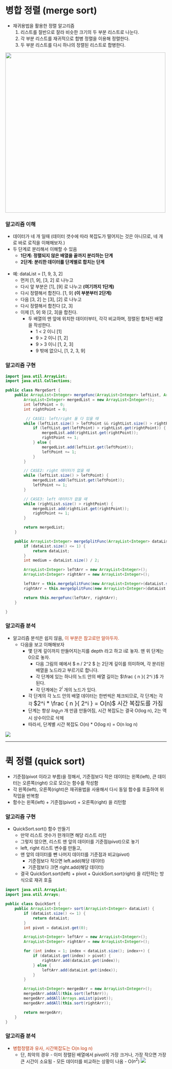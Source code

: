 # 병합 정렬 (merge sort)

- 재귀용법을 활용한 정렬 알고리즘
  1. 리스트를 절반으로 잘라 비슷한 크기의 두 부분 리스트로 나눈다.
  2. 각 부분 리스트를 재귀적으로 합병 정렬을 이용해 정렬한다.
  3. 두 부분 리스트를 다시 하나의 정렬된 리스트로 합병한다.

<img src="https://upload.wikimedia.org/wikipedia/commons/c/cc/Merge-sort-example-300px.gif" width=500/>

### 알고리즘 이해

- 데이터가 네 개 일때 (데이터 갯수에 따라 복잡도가 떨어지는 것은 아니므로, 네 개로 바로 로직을 이해해보자.)
- 두 단계로 분리해서 이해할 수 있음
  - **1단계: 정렬되지 않은 배열을 끝까지 분리하는 단계**
  - **2단계: 분리한 데이터를 단계별로 합치는 단계**
    <br><br>
- 예: dataList = [1, 9, 3, 2]
  - 먼저 [1, 9], [3, 2] 로 나누고
  - 다시 앞 부분은 [1], [9] 로 나누고 **(여기까지 1단계)**
  - 다시 정렬해서 합친다. [1, 9] **(이 부분부터 2단계)**
  - 다음 [3, 2] 는 [3], [2] 로 나누고
  - 다시 정렬해서 합친다 [2, 3]
  - 이제 [1, 9] 와 [2, 3]을 합친다.
    - 두 배열의 맨 앞에 위치한 데이터부터, 각각 비교하며, 정렬된 합쳐진 배열을 작성한다.
      - 1 < 2 이니 [1]
      - 9 > 2 이니 [1, 2]
      - 9 > 3 이니 [1, 2, 3]
      - 9 밖에 없으니, [1, 2, 3, 9]

### 알고리즘 구현

```java
import java.util.ArrayList;
import java.util.Collections;

public class MergeSort {
    public ArrayList<Integer> mergeFunc(ArrayList<Integer> leftList, ArrayList<Integer> rightList) {
        ArrayList<Integer> mergedList = new ArrayList<Integer>();
        int leftPoint = 0;
        int rightPoint = 0;

         // CASE1: left/right 둘 다 있을 때
        while (leftList.size() > leftPoint && rightList.size() > rightPoint) {
            if (leftList.get(leftPoint) > rightList.get(rightPoint)) {
                mergedList.add(rightList.get(rightPoint));
                rightPoint += 1;
            } else {
                mergedList.add(leftList.get(leftPoint));
                leftPoint += 1;
            }
        }

        // CASE2: right 데이터가 없을 때
        while (leftList.size() > leftPoint) {
            mergedList.add(leftList.get(leftPoint));
            leftPoint += 1;
        }

        // CASE3: left 데이터가 없을 때
        while (rightList.size() > rightPoint) {
            mergedList.add(rightList.get(rightPoint));
            rightPoint += 1;
        }

        return mergedList;
    }

    public ArrayList<Integer> mergeSplitFunc(ArrayList<Integer> dataList) {
        if (dataList.size() <= 1) {
            return dataList;
        }
        int medium = dataList.size() / 2;

        ArrayList<Integer> leftArr = new ArrayList<Integer>();
        ArrayList<Integer> rightArr = new ArrayList<Integer>();

        leftArr = this.mergeSplitFunc(new ArrayList<Integer>(dataList.subList(0, medium)));
        rightArr = this.mergeSplitFunc(new ArrayList<Integer>(dataList.subList(medium, dataList.size())));

        return this.mergeFunc(leftArr, rightArr);
    }

}
```

### 알고리즘 분석

- 알고리즘 분석은 쉽지 않음, <font color='#BF360C'>이 부분은 참고로만 알아두자.</font>
  - 다음을 보고 이해해보자
    - 몇 단계 깊이까지 만들어지는지를 depth 라고 하고 i로 놓자. 맨 위 단계는 0으로 놓자.
      - 다음 그림의 예에서 $ n / 2^2 $ 는 2단계 깊이를 의미하며, 각 분리된 배열을 노드라고 부르기로 합니다.
      - 각 단계에 있는 하나의 노드 안의 배열 길이는 $\frac { n }{ 2^i }$ 가 된다.
      - 각 단계에는 $2^i$ 개의 노드가 있다.
    - 각 단계의 각 노드 안의 배열 데이터는 한번씩은 체크되므로, 각 단계는 각각 <font size=4em>$2^i * \frac { n }{ 2^i } = O(n)$ 시간 복잡도를 가짐</font>
    - 단계는 항상 $log_2 n$ 개 만큼 만들어짐, 시간 복잡도는 결국 O(log n), 2는 역시 상수이므로 삭제
    - 따라서, 단계별 시간 복잡도 O(n) \* O(log n) = O(n log n)

<img src="https://www.fun-coding.org/00_Images/mergesortcomplexity.png" />

---

# 퀵 정렬 (quick sort)

- 기준점(pivot 이라고 부름)을 정해서, 기준점보다 작은 데이터는 왼쪽(left), 큰 데이터는 오른쪽(right) 으로 모으는 함수를 작성함
- 각 왼쪽(left), 오른쪽(right)은 재귀용법을 사용해서 다시 동일 함수를 호출하여 위 작업을 반복함
- 함수는 왼쪽(left) + 기준점(pivot) + 오른쪽(right) 을 리턴함

### 알고리즘 구현

- QuickSort.sort() 함수 만들기
  - 만약 리스트 갯수가 한개이면 해당 리스트 리턴
  - 그렇지 않으면, 리스트 맨 앞의 데이터를 기준점(pivot)으로 놓기
  - left, right 리스트 변수를 만들고,
  - 맨 앞의 데이터를 뺀 나머지 데이터를 기준점과 비교(pivot)
    - 기준점보다 작으면 left.add(해당 데이터)
    - 기준점보다 크면 right.add(해당 데이터)
  - 결국 QuickSort.sort(left) + pivot + QuickSort.sort(right) 을 리턴하는 방식으로 재귀 호출

```java
import java.util.ArrayList;
import java.util.Arrays;

public class QuickSort {
    public ArrayList<Integer> sort(ArrayList<Integer> dataList) {
        if (dataList.size() <= 1) {
            return dataList;
        }
        int pivot = dataList.get(0);

        ArrayList<Integer> leftArr = new ArrayList<Integer>();
        ArrayList<Integer> rightArr = new ArrayList<Integer>();

        for (int index = 1; index < dataList.size(); index++) {
            if (dataList.get(index) > pivot) {
                rightArr.add(dataList.get(index));
            } else {
                leftArr.add(dataList.get(index));
            }
        }

        ArrayList<Integer> mergedArr = new ArrayList<Integer>();
        mergedArr.addAll(this.sort(leftArr));
        mergedArr.addAll(Arrays.asList(pivot));
        mergedArr.addAll(this.sort(rightArr));

        return mergedArr;
    }
}
```

### 알고리즘 분석

- <font color='#BF360C'>병합정렬과 유사, 시간복잡도는 O(n log n)</font>
  - 단, 최악의 경우 - 이미 정렬된 배열에서 pivot이 가장 크거나, 가장 작으면 가장 큰 시간이 소요됨 - 모든 데이터를 비교하는 상황이 나옴 - O($n^2$)
    <img src="https://www.fun-coding.org/00_Images/quicksortworks.jpg" />

